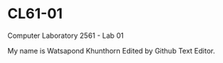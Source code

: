 # CL61-01
Computer Laboratory 2561 - Lab 01

My name is Watsapond Khunthorn
Edited by Github Text Editor.
